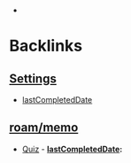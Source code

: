 - 

# Backlinks
## [Settings](<Settings.md>)
- [lastCompletedDate](<lastCompletedDate.md>)

## [roam/memo](<roam/memo.md>)
- [Quiz](<Quiz.md>)
        - **[lastCompletedDate](<lastCompletedDate.md>):**

